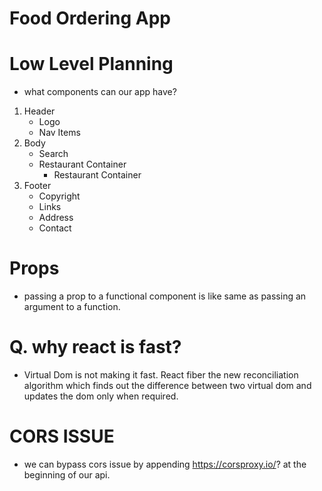 # Food Ordering App

# Low Level Planning

- what components can our app have?

1. Header
   - Logo
   - Nav Items
2. Body
   - Search
   - Restaurant Container
     - Restaurant Container
3. Footer
   - Copyright
   - Links
   - Address
   - Contact

# Props

- passing a prop to a functional component is like same as passing an argument to a function.

# Q. why react is fast?

- Virtual Dom is not making it fast. React fiber the new reconciliation algorithm which finds out the difference between two virtual dom and updates the dom only when required.

# CORS ISSUE

- we can bypass cors issue by appending https://corsproxy.io/? at the beginning of our api.
